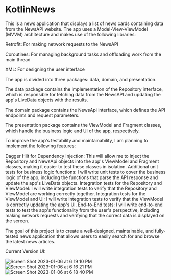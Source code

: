 # KotlinNews

This is a news application that displays a list of news cards containing data from the NewsAPI website. The app uses a Model-View-ViewModel (MVVM) architecture and makes use of the following libraries:

Retrofit: For making network requests to the NewsAPI


Coroutines: For managing background tasks and offloading work from the main thread


XML: For designing the user interface


The app is divided into three packages: data, domain, and presentation. 

The data package contains the implementation of the Repository interface, which is responsible for fetching data from the NewsAPI and updating the app's LiveData objects with the results. 

The domain package contains the NewsApi interface, which defines the API endpoints and request parameters. 

The presentation package contains the ViewModel and Fragment classes, which handle the business logic and UI of the app, respectively.




To improve the app's testability and maintainability, I am planning to implement the following features:

Dagger Hilt for Dependency Injection: This will allow me to inject the Repository and NewsApi objects into the app's ViewModel and Fragment classes, making it easier to test these classes in isolation.
Additional unit tests for business logic functions: I will write unit tests to cover the business logic of the app, including the functions that parse the API response and update the app's LiveData objects.
Integration tests for the Repository and ViewModel: I will write integration tests to verify that the Repository and ViewModel are working correctly together.
Integration tests for the ViewModel and UI: I will write integration tests to verify that the ViewModel is correctly updating the app's UI.
End-to-End tests: I will write end-to-end tests to test the app's functionality from the user's perspective, including making network requests and verifying that the correct data is displayed on the screen.

The goal of this project is to create a well-designed, maintainable, and fully-tested news application that allows users to easily search for and browse the latest news articles.



Current Version UI:



![Screen Shot 2023-01-06 at 6 19 10 PM](https://user-images.githubusercontent.com/86651172/211121312-6462714a-b2f9-4c51-a265-2566c835756c.png) ![Screen Shot 2023-01-06 at 6 16 21 PM](https://user-images.githubusercontent.com/86651172/211121325-8a76a112-131d-43db-a53a-72179b151f34.png) ![Screen Shot 2023-01-06 at 6 18 40 PM](https://user-images.githubusercontent.com/86651172/211121332-da41113e-90f4-4b4f-bfa7-5692dba98e8f.png)

